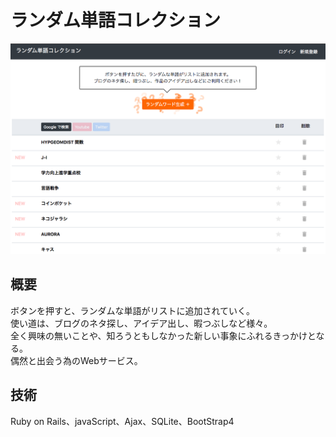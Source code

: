 # ランダム単語コレクション

<!-- 画像 -->
<div align="center"><img src='screen.png'></div>

## 概要
ボタンを押すと、ランダムな単語がリストに追加されていく。  
使い道は、ブログのネタ探し、アイデア出し、暇つぶしなど様々。  
全く興味の無いことや、知ろうともしなかった新しい事象にふれるきっかけとなる。  
偶然と出会う為のWebサービス。  

## 技術
Ruby on Rails、javaScript、Ajax、SQLite、BootStrap4




